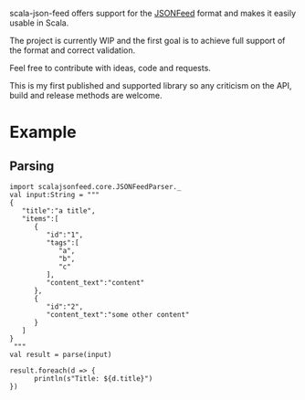 scala-json-feed offers support for the [JSONFeed](https://jsonfeed.org) format and makes it easily usable in Scala.

The project is currently WIP and the first goal is to achieve full support of the format and correct validation.

Feel free to contribute with ideas, code and requests.

This is my first published and supported library so any criticism on the API, build and release methods are welcome.  

# Example

## Parsing

```
import scalajsonfeed.core.JSONFeedParser._
val input:String = """
{
   "title":"a title",
   "items":[
      {
         "id":"1",
         "tags":[
            "a",
            "b",
            "c"
         ],
         "content_text":"content"
      },
      {
         "id":"2",
         "content_text":"some other content"
      }
   ]
}
 """
val result = parse(input)

result.foreach(d => {
      println(s"Title: ${d.title}")
})
```
